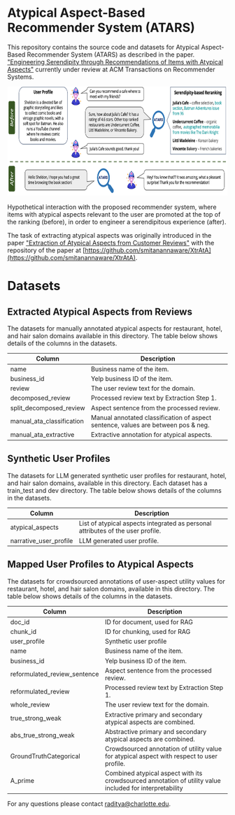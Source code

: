 # Atypical Aspect-Based Recommender System (ATARS)
This repository contains the source code and datasets for Atypical Aspect-Based Recommender System (ATARS) as described in the paper. ["Engineering Serendipity through Recommendations of Items with Atypical Aspects"](https://arxiv.org/pdf/2505.23580) currently under review at ACM Transactions on Recommender Systems.

<p align="center">
  <img src="figs/atars_interaction.png" height="250">
</p>

Hypothetical interaction with the proposed recommender system, where items with atypical aspects relevant to the user are promoted at the top of the ranking (before), in order to engineer a serendipitous experience (after).

The task of extracting atypical aspects was originally introduced in the paper ["Extraction of Atypical Aspects from Customer Reviews"](https://arxiv.org/abs/2311.02702) with the repository of the paper at [https://github.com/smitanannaware/XtrAtA](https://github.com/smitanannaware/XtrAtA).

# Datasets

## Extracted Atypical Aspects from Reviews

The datasets for manually annotated atypical aspects for restaurant, hotel, and hair salon domains available in this directory. The table below shows details of the columns in the datasets.

| Column                    | Description                                                                 |
|---------------------------|-----------------------------------------------------------------------------|
| name                      | Business name of the item.                                                  |
| business_id               | Yelp business ID of the item.                                               |
| review                    | The user review text for the domain.                                        |
| decomposed_review         | Processed review text by Extraction Step 1.                                      |
| split_decomposed_review   | Aspect sentence from the processed review.                                  |
| manual_ata_classification | Manual annotated classification of aspect sentence, values are between pos & neg. |
| manual_ata_extractive     | Extractive annotation for atypical aspects.                                 |

## Synthetic User Profiles

The datasets for LLM generated synthetic user profiles for restaurant, hotel, and hair salon domains, available in this directory. Each dataset has a train_test and dev directory. The table below shows details of the columns in the datasets.

| Column                 | Description                                                              |
|------------------------|--------------------------------------------------------------------------|
| atypical_aspects       | List of atypical aspects integrated as personal attributes of the user profile. |
| narrative_user_profile | LLM generated user profile.                                              |

## Mapped User Profiles to Atypical Aspects

The datasets for crowdsourced annotations of user-aspect utility values for restaurant, hotel, and hair salon domains, available in this directory. The table below shows details of the columns in the datasets.

| Column                      | Description                                                                                   |
|-----------------------------|-----------------------------------------------------------------------------------------------|
| doc_id                      | ID for document, used for RAG                                                                 |
| chunk_id                    | ID for chunking, used for RAG                                                                 |
| user_profile                | Synthetic user profile                                                                        |
| name                        | Business name of the item.                                                                    |
| business_id                 | Yelp business ID of the item.                                                                 |
| reformulated_review_sentence| Aspect sentence from the processed review.                                                    |
| reformulated_review         | Processed review text by Extraction Step 1.                                                   |
| whole_review                | The user review text for the domain.                                                          |
| true_strong_weak            | Extractive primary and secondary atypical aspects are combined.                               |
| abs_true_strong_weak        | Abstractive primary and secondary atypical aspects are combined.                              |
| GroundTruthCategorical      | Crowdsourced annotation of utility value for atypical aspect with respect to user profile.    |
| A_prime                     | Combined atypical aspect with its crowdsourced annotation of utility value included for interpretability |

For any questions please contact [raditya@charlotte.edu](mailto:raditya@charlotte.edu).
